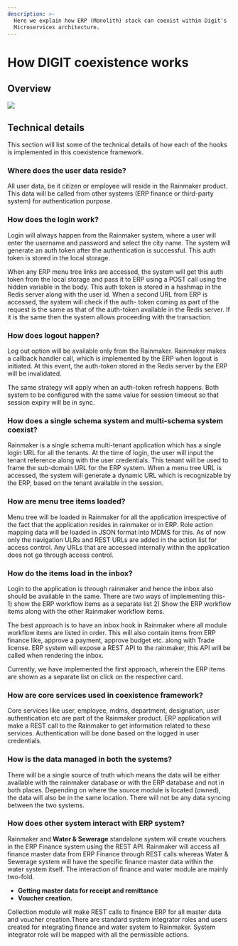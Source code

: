 ```yaml
---
description: >-
  Here we explain how ERP (Monolith) stack can coexist within Digit's
  Microservices architecture.
---
```


# How DIGIT coexistence works

## Overview

![](https://digit-discuss.atlassian.net/wiki/download/thumbnails/28770500/coexistence%20HLD%20%283%29.jpeg?version=1&modificationDate=1557827003484&cacheVersion=1&api=v2&width=663&height=400)

## Technical details

This section will list some of the technical details of how each of the hooks is implemented in this coexistence framework. 

### Where does the user data reside?

All user data, be it citizen or employee will reside in the Rainmaker product. This data will be called from other systems \(ERP finance or third-party system\) for authentication purpose.

### How does the login work?

Login will always happen from the Rainmaker system, where a user will enter the username and password and select the city name. The system will generate an auth token after the authentication is successful. This auth token is stored in the local storage.

When any ERP menu tree links are accessed, the system will get this auth token from the local storage and pass it to ERP using a POST call using the hidden variable in the body. This auth token is stored in a hashmap in the Redis server along with the user id. When a second URL from ERP is accessed, the system will check if the auth- token coming as part of the request is the same as that of the auth-token available in the Redis server. If it is the same then the system allows proceeding with the transaction.

### How does logout happen?

Log out option will be available only from the Rainmaker. Rainmaker makes a callback handler call, which is implemented by the ERP when logout is initiated. At this event, the auth-token stored in the Redis server by the ERP will be invalidated.

The same strategy will apply when an auth-token refresh happens. Both system to be configured with the same value for session timeout so that session expiry will be in sync.

### How does a single schema system and multi-schema system coexist?

Rainmaker is a single schema multi-tenant application which has a single login URL for all the tenants. At the time of login, the user will input the tenant reference along with the user credentials. This tenant will be used to frame the sub-domain URL for the ERP system. When a menu tree URL is accessed, the system will generate a dynamic URL which is recognizable by the ERP, based on the tenant available in the session.

### How are menu tree items loaded?

Menu tree will be loaded in Rainmaker for all the application irrespective of the fact that the application resides in rainmaker or in ERP. Role action mapping data will be loaded in JSON format into MDMS for this. As of now only the navigation ULRs and REST URLs are added in the action list for access control. Any URLs that are accessed internally within the application does not go through access control.

### How do the items load in the inbox?

Login to the application is through rainmaker and hence the inbox also should be available in the same. There are two ways of implementing this-  1\) show the ERP workflow items as a separate list 2\) Show the ERP workflow items along with the other Rainmaker workflow items.

The best approach is to have an inbox hook in Rainmaker where all module workflow items are listed in order. This will also contain items from ERP finance like, approve a payment, approve budget etc. along with Trade license. ERP system will expose a REST API to the rainmaker, this API will be called when rendering the inbox.

Currently, we have implemented the first approach, wherein the ERP items are shown as a separate list on click on the respective card.

### How are core services used in coexistence framework?

Core services like user, employee, mdms, department, designation, user authentication etc are part of the Rainmaker product. ERP application will make a REST call to the Rainmaker to get information related to these services. Authentication will be done based on the logged in user credentials.

### How is the data managed in both the systems?

There will be a single source of truth which means the data will be either available with the rainmaker database or with the ERP database and not in both places. Depending on where the source module is located \(owned\), the data will also be in the same location. There will not be any data syncing between the two systems.

### How does other system interact with ERP system?

Rainmaker and **Water & Sewerage** standalone system will create vouchers in the ERP Finance system using the REST API. Rainmaker will access all finance master data from ERP Finance through REST calls whereas Water & Sewerage system will have the specific finance master data within the water system itself. The interaction of finance and water module are mainly two-fold.

* **Getting master data for receipt and remittance** 
* **Voucher creation.**

Collection module will make REST calls to finance ERP for all master data and voucher creation.There are standard system integrator roles and users created for integrating finance and water system to Rainmaker. System integrator role will be mapped with all the permissible actions.

